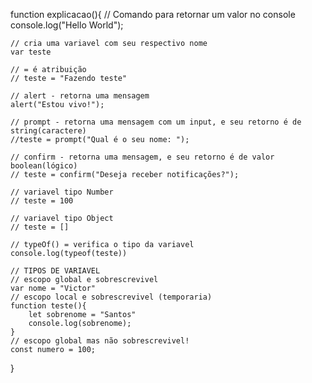 function explicacao(){
    // Comando para retornar um valor no console
    console.log("Hello World");

    // cria uma variavel com seu respectivo nome
    var teste 

    // = é atribuição
    // teste = "Fazendo teste"

    // alert - retorna uma mensagem
    alert("Estou vivo!");

    // prompt - retorna uma mensagem com um input, e seu retorno é de string(caractere)
    //teste = prompt("Qual é o seu nome: ");

    // confirm - retorna uma mensagem, e seu retorno é de valor boolean(lógico)
    // teste = confirm("Deseja receber notificações?");

    // variavel tipo Number
    // teste = 100

    // variavel tipo Object
    // teste = []

    // typeOf() = verifica o tipo da variavel
    console.log(typeof(teste))

    // TIPOS DE VARIAVEL
    // escopo global e sobrescrevivel
    var nome = "Victor"
    // escopo local e sobrescrevivel (temporaria)
    function teste(){
        let sobrenome = "Santos"
        console.log(sobrenome);
    }
    // escopo global mas não sobrescrevivel!
    const numero = 100;
}
